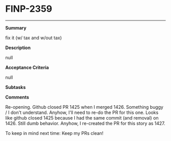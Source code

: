 # FINP-2359
---
**Summary**

fix it (w/ tax and w/out tax)




**Description**

null




**Acceptance Criteria**

null




**Subtasks**





**Comments**

Re-opening. Github closed PR 1425 when I merged 1426. Something buggy / I don't understand. Anyhow, I'll need to re-do the PR for this one.
Looks like github closed 1425 because I had the same commit (and removal) on 1426. Still dumb behavior. Anyhow, I re-created the PR for this story as 1427.

To keep in mind next time: Keep my PRs clean!




